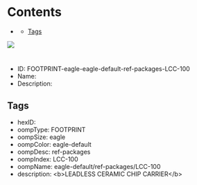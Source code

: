 



Contents
========

* [](#)
	* [Tags](#tags)
  
![][im]
# 

- ID: FOOTPRINT-eagle-eagle-default-ref-packages-LCC-100
- Name: 
- Description: 

## Tags

- hexID: 
- oompType: FOOTPRINT
- oompSize: eagle
- oompColor: eagle-default
- oompDesc: ref-packages
- oompIndex: LCC-100
- oompName: eagle-default/ref-packages/LCC-100
- description: &lt;b&gt;LEADLESS CERAMIC CHIP CARRIER&lt;/b&gt;



[im]: image.png
